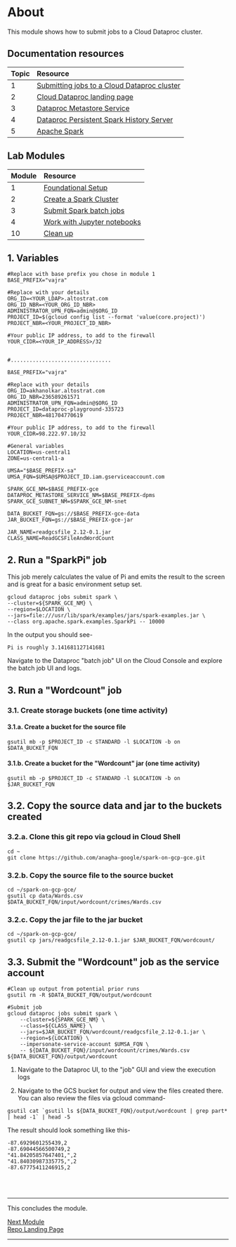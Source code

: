 # About

This module shows how to submit jobs to a Cloud Dataproc cluster.

## Documentation resources

| Topic | Resource | 
| -- | :--- |
| 1 | [Submitting jobs to a Cloud Dataproc cluster](https://cloud.google.com/dataproc/docs/guides/submit-job) |
| 2 | [Cloud Dataproc landing page](https://cloud.google.com/dataproc/docs) |
| 3 | [Dataproc Metastore Service](https://cloud.google.com/dataproc-metastore/docs) |
| 4 | [Dataproc Persistent Spark History Server](https://cloud.google.com/dataproc/docs/concepts/jobs/history-server) |
| 5 | [Apache Spark](https://spark.apache.org/docs/latest/) |

## Lab Modules

| Module | Resource | 
| -- | :--- |
| 1 | [Foundational Setup](01-foundational-setup.md) |
| 2 | [Create a Spark Cluster](02-gce-create-spark-cluster.md) |
| 3 | [Submit Spark batch jobs](03-run-spark-batch-jobs.md) |
| 4 | [Work with Jupyter notebooks](04-run-spark-notebooks.md) |
| 10 | [Clean up](10-clean-up.md) |

## 1. Variables

```
#Replace with base prefix you chose in module 1
BASE_PREFIX="vajra"  

#Replace with your details
ORG_ID=<YOUR_LDAP>.altostrat.com                              
ORG_ID_NBR=<YOUR_ORG_ID_NBR>
ADMINISTRATOR_UPN_FQN=admin@$ORG_ID 
PROJECT_ID=$(gcloud config list --format 'value(core.project)')
PROJECT_NBR=<YOUR_PROJECT_ID_NBR>

#Your public IP address, to add to the firewall
YOUR_CIDR=<YOUR_IP_ADDRESS>/32


#................................

BASE_PREFIX="vajra"  

#Replace with your details
ORG_ID=akhanolkar.altostrat.com                              
ORG_ID_NBR=236589261571
ADMINISTRATOR_UPN_FQN=admin@$ORG_ID 
PROJECT_ID=dataproc-playground-335723
PROJECT_NBR=481704770619

#Your public IP address, to add to the firewall
YOUR_CIDR=98.222.97.10/32

#General variables
LOCATION=us-central1
ZONE=us-central1-a

UMSA="$BASE_PREFIX-sa"
UMSA_FQN=$UMSA@$PROJECT_ID.iam.gserviceaccount.com

SPARK_GCE_NM=$BASE_PREFIX-gce
DATAPROC_METASTORE_SERVICE_NM=$BASE_PREFIX-dpms
SPARK_GCE_SUBNET_NM=$SPARK_GCE_NM-snet

DATA_BUCKET_FQN=gs://$BASE_PREFIX-gce-data
JAR_BUCKET_FQN=gs://$BASE_PREFIX-gce-jar

JAR_NAME=readgcsfile_2.12-0.1.jar
CLASS_NAME=ReadGCSFileAndWordCount
```


## 2. Run a "SparkPi" job
This job merely calculates the value of Pi and emits the result to the screen and is great for a basic environment setup set.

```
gcloud dataproc jobs submit spark \
--cluster=${SPARK_GCE_NM} \
--region=$LOCATION \
--jars=file:///usr/lib/spark/examples/jars/spark-examples.jar \
--class org.apache.spark.examples.SparkPi -- 10000
```

In the output you should see-
```
Pi is roughly 3.141681127141681
```

Navigate to the Dataproc "batch job" UI on the Cloud Console and explore the batch job UI and logs.


## 3. Run a "Wordcount" job

### 3.1. Create storage buckets (one time activity)

#### 3.1.a. Create a bucket for the source file
```
gsutil mb -p $PROJECT_ID -c STANDARD -l $LOCATION -b on $DATA_BUCKET_FQN
```

#### 3.1.b. Create a bucket for the "Wordcount" jar (one time activity)
```
gsutil mb -p $PROJECT_ID -c STANDARD -l $LOCATION -b on $JAR_BUCKET_FQN
```

## 3.2. Copy the source data and jar to the buckets created

### 3.2.a. Clone this git repo via gcloud in Cloud Shell

```
cd ~
git clone https://github.com/anagha-google/spark-on-gcp-gce.git
```

### 3.2.b. Copy the source file to the source bucket

```
cd ~/spark-on-gcp-gce/
gsutil cp data/Wards.csv $DATA_BUCKET_FQN/input/wordcount/crimes/Wards.csv
```

### 3.2.c. Copy the jar file to the jar bucket

```
cd ~/spark-on-gcp-gce/
gsutil cp jars/readgcsfile_2.12-0.1.jar $JAR_BUCKET_FQN/wordcount/
```

## 3.3. Submit the "Wordcount" job as the service account

```
#Clean up output from potential prior runs
gsutil rm -R $DATA_BUCKET_FQN/output/wordcount 

#Submit job
gcloud dataproc jobs submit spark \
    --cluster=${SPARK_GCE_NM} \
    --class=${CLASS_NAME} \
    --jars=$JAR_BUCKET_FQN/wordcount/readgcsfile_2.12-0.1.jar \
    --region=${LOCATION} \
    --impersonate-service-account $UMSA_FQN \
    -- ${DATA_BUCKET_FQN}/input/wordcount/crimes/Wards.csv ${DATA_BUCKET_FQN}/output/wordcount 
```

1. Navigate to the Dataproc UI, to the "job" GUI and view the execution logs<br>


2. Navigate to the GCS bucket for output and view the files created there. <br>
You can also review the files via gcloud command-
```
gsutil cat `gsutil ls ${DATA_BUCKET_FQN}/output/wordcount | grep part* | head -1` | head -5
```
The result should look something like this-
```
-87.6929601255439,2
-87.69044566500749,2
"41.84205857647401,",2
"41.84030987335775,",2
-87.67775411246915,2
```

<br><br>

<hr>
This concludes the module. <br>

[Next Module](04-run-spark-notebooks.md) 
<br>
[Repo Landing Page](README.md)

<hr>
